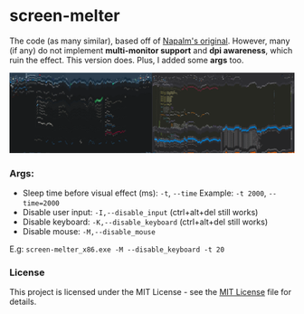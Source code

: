 # screen-melter

The code (as many similar), based off of [Napalm's original](http://www.rohitab.com/discuss/topic/23191-screen-melter/).
However, many (if any) do not implement **multi-monitor support** and **dpi awareness**, which ruin the effect. This version does. Plus, I added some **args** too.

![melt.png](Imgs/melt.png)

### Args:

 - Sleep time before visual effect (ms): `-t`, `--time` Example: `-t 2000`, `--time=2000`
 - Disable user input: `-I,--disable_input` (ctrl+alt+del still works)
 - Disable keyboard: `-K,--disable_keyboard` (ctrl+alt+del still works)
 - Disable mouse: `-M,--disable_mouse`
 
 E.g: `screen-melter_x86.exe -M --disable_keyboard -t 20`
 
### License

This project is licensed under the MIT License - see the [MIT License](LICENSE) file for details.